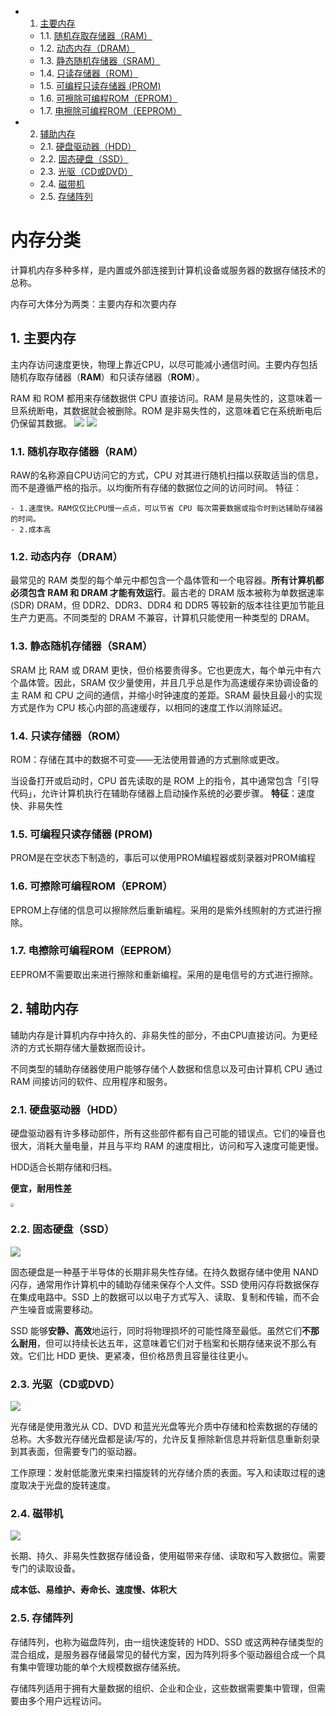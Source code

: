 <!-- vscode-markdown-toc -->
* 1. [ 主要内存](#)
	* 1.1. [ 随机存取存储器（RAM）](#RAM)
	* 1.2. [ 动态内存（DRAM）](#DRAM)
	* 1.3. [ 静态随机存储器（SRAM）](#SRAM)
	* 1.4. [ 只读存储器（ROM）](#ROM)
	* 1.5. [ 可编程只读存储器 (PROM)](#PROM)
	* 1.6. [ 可擦除可编程ROM（EPROM）](#ROMEPROM)
	* 1.7. [ 电擦除可编程ROM（EEPROM）](#ROMEEPROM)
* 2. [ 辅助内存](#-1)
	* 2.1. [ 硬盘驱动器（HDD）](#HDD)
	* 2.2. [ 固态硬盘（SSD）](#SSD)
	* 2.3. [ 光驱（CD或DVD）](#CDDVD)
	* 2.4. [ 磁带机](#-1)
	* 2.5. [ 存储阵列](#-1)

<!-- vscode-markdown-toc-config
	numbering=true
	autoSave=true
	/vscode-markdown-toc-config -->
<!-- /vscode-markdown-toc -->
# 内存分类
计算机内存多种多样，是内置或外部连接到计算机设备或服务器的数据存储技术的总称。

内存可大体分为两类：主要内存和次要内存
##  1. <a name=''></a> 主要内存
主内存访问速度更快，物理上靠近CPU，以尽可能减小通信时间。主要内存包括随机存取存储器（**RAM**）和只读存储器（**ROM**）。

RAM 和 ROM 都用来存储数据供 CPU 直接访问。RAM 是易失性的，这意味着一旦系统断电，其数据就会被删除。ROM 是非易失性的，这意味着它在系统断电后仍保留其数据。
<img src="./pic/sort.webp">
<img src="./pic/存储分类.png">

###  1.1. <a name='RAM'></a>随机存取存储器（RAM）
RAW的名称源自CPU访问它的方式，CPU 对其进行随机扫描以获取适当的信息，而不是遵循严格的指示。以均衡所有存储的数据位之间的访问时间。
特征：

    - 1.速度快。RAM仅仅比CPU慢一点点，可以节省 CPU 每次需要数据或指令时到达辅助存储器的时间。
    - 2.成本高

###  1.2. <a name='DRAM'></a>动态内存（DRAM）
最常见的 RAM 类型的每个单元中都包含一个晶体管和一个电容器。**所有计算机都必须包含 RAM 和 DRAM 才能有效运行**。最古老的 DRAM 版本被称为单数据速率 (SDR) DRAM，但 DDR2、DDR3、DDR4 和 DDR5 等较新的版本往往更加节能且生产力更高。不同类型的 DRAM 不兼容，计算机只能使用一种类型的 DRAM。
###  1.3. <a name='SRAM'></a> 静态随机存储器（SRAM）
SRAM 比 RAM 或 DRAM 更快，但价格要贵得多。它也更庞大，每个单元中有六个晶体管。因此，SRAM 仅少量使用，并且几乎总是作为高速缓存来协调设备的主 RAM 和 CPU 之间的通信，并缩小时钟速度的差距。SRAM 最快且最小的实现方式是作为 CPU 核心内部的高速缓存，以相同的速度工作以消除延迟。
###  1.4. <a name='ROM'></a> 只读存储器（ROM）
ROM：存储在其中的数据不可变——无法使用普通的方式删除或更改。

当设备打开或启动时，CPU 首先读取的是 ROM 上的指令，其中通常包含「引导代码」，允许计算机执行在辅助存储器上启动操作系统的必要步骤。
**特征**：速度快、非易失性

###  1.5. <a name='PROM'></a> 可编程只读存储器 (PROM)
PROM是在空状态下制造的，事后可以使用PROM编程器或刻录器对PROM编程

###  1.6. <a name='ROMEPROM'></a> 可擦除可编程ROM（EPROM）

EPROM上存储的信息可以擦除然后重新编程。采用的是紫外线照射的方式进行擦除。

###  1.7. <a name='ROMEEPROM'></a> 电擦除可编程ROM（EEPROM）

EEPROM不需要取出来进行擦除和重新编程。采用的是电信号的方式进行擦除。

##  2. <a name='-1'></a> 辅助内存
辅助内存是计算机内存中持久的、非易失性的部分，不由CPU直接访问。为更经济的方式长期存储大量数据而设计。

不同类型的辅助存储器使用户能够存储个人数据和信息以及可由计算机 CPU 通过 RAM 间接访问的软件、应用程序和服务。

###  2.1. <a name='HDD'></a> 硬盘驱动器（HDD）

硬盘驱动器有许多移动部件，所有这些部件都有自己可能的错误点。它们的噪音也很大，消耗大量电量，并且与平均 RAM 的速度相比，访问和写入速度可能更慢。

HDD适合长期存储和归档。

**便宜，耐用性差**

<img src="./pic/HDD.png" style="zoom:40%">

###  2.2. <a name='SSD'></a> 固态硬盘（SSD）
<img src="./pic/SSD.jpg">

固态硬盘是一种基于半导体的长期非易失性存储。在持久数据存储中使用 NAND 闪存，通常用作计算机中的辅助存储来保存个人文件。SSD 使用闪存将数据保存在集成电路中。SSD 上的数据可以以电子方式写入、读取、复制和传输，而不会产生噪音或需要移动。

SSD 能够**安静、高效**地运行，同时将物理损坏的可能性降至最低。虽然它们**不那么耐用**，但可以持续长达五年，这意味着它们对于档案和长期存储来说不那么有效。它们比 HDD 更快、更紧凑，但价格昂贵且容量往往更小。

###  2.3. <a name='CDDVD'></a> 光驱（CD或DVD）
<img src="./pic/DVD.jpg">

光存储是使用激光从 CD、DVD 和蓝光光盘等光介质中存储和检索数据的存储的总称。大多数光存储光盘都是读/写的，允许反复擦除新信息并将新信息重新刻录到其表面，但需要专门的驱动器。

工作原理：发射低能激光束来扫描旋转的光存储介质的表面。写入和读取过程的速度取决于光盘的旋转速度。

###  2.4. <a name='-1'></a> 磁带机
<img src="./pic/磁带.jpg">

长期、持久、非易失性数据存储设备，使用磁带来存储、读取和写入数据位。需要专门的读取设备。

**成本低、易维护、寿命长、速度慢、体积大**

###  2.5. <a name='-1'></a> 存储阵列
存储阵列，也称为磁盘阵列，由一组快速旋转的 HDD、SSD 或这两种存储类型的混合组成，是服务器存储最常见的替代方案，因为阵列将多个驱动器组合成一个具有集中管理功能的单个大规模数据存储系统。

存储阵列适用于拥有大量数据的组织、企业和企业，这些数据需要集中管理，但需要由多个用户远程访问。
